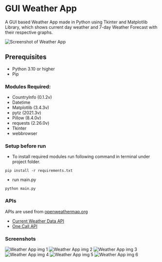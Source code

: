 
# GUI Weather App

A GUI based Weather App made in Python using Tkinter and Matplotlib Library, which shows current day weather and 7-day Weather Forecast with their respective graphs.

![Screenshot of Weather App](https://github.com/Param302/Weather-App-GUI/blob/main/previews/weather%20app%20gui.gif)

## Prerequisites
- Python 3.10 or higher
- Pip

### Modules Required:
- CountryInfo (0.1.2v)
- Datetime
- Matplotlib (3.4.3v)
- pytz (2021.3v)
- Pillow (8.4.0v)
- requests (2.26.0v)
- Tkinter
- webbrowser

### Setup before run
- To install required modules run following command in terminal under project folder.
```
pip install -r requirements.txt
```
- run main.py
```
python main.py
```

### APIs
APIs are used from [openweathermap.org](https://openweathermap.org/)
- [Current Weather Data API](https://openweathermap.org/current)
- [One Call API](https://openweathermap.org/api/one-call-api)

### Screenshots
![Weather App img 1](https://github.com/Param302/GUI-Weather-App/blob/main/previews/small%201.jpg)
![Weather App img 2](https://github.com/Param302/GUI-Weather-App/blob/main/previews/big%201.jpg)
![Weather App img 3](https://github.com/Param302/GUI-Weather-App/blob/main/previews/big%203.jpg)
![Weather App img 4](https://github.com/Param302/GUI-Weather-App/blob/main/previews/small%203.jpg)
![Weather App img 5](https://github.com/Param302/GUI-Weather-App/blob/main/previews/info%203.jpg)
![Weather App img 6](https://github.com/Param302/GUI-Weather-App/blob/main/previews/settings%20unit%20changed.jpg)
